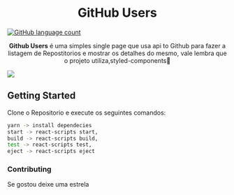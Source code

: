 <h1 align="center">GitHub Users</h1>

  <a href="https://github.com/Rocketseat/bootcamp-gostack-desafio-05/blob/master/README.md"><img alt="GitHub language count" src="https://img.shields.io/badge/GitHubUsers-desafio05-blue"></a>




</h3>
<p align="center">
  <b>Github Users</b> é uma simples single page que usa api to Github para fazer a listagem de Repostitorios e mostrar os detalhes do mesmo, vale lembra que o projeto utiliza,styled-components💅</p>

<img  src="https://github.com/lucaslamar/github-users-desafio-5/blob/master/src/assets/demo.png">




## Getting Started
Clone o Repositorio e execute os seguintes comandos:
```sh
yarn -> install dependecies
start -> react-scripts start,
build -> react-scripts build,
test -> react-scripts test,
eject -> react-scripts eject

```


### Contributing
  Se gostou deixe uma estrela
